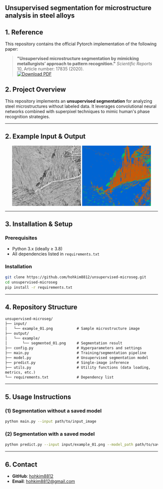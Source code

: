 
**Unsupervised segmentation for microstructure analysis in steel alloys**
---
## 1. Reference

This repository contains the official Pytorch implementation of the following paper:

> **"Unsupervised microstructure segmentation by mimicking metallurgists’ approach to pattern recognition."** *Scientific Reports* 10, Article number: 17835 (2020).  
> [![Download PDF](https://img.shields.io/badge/PDF-Download-green?logo=adobeacrobatreader)](https://www.nature.com/articles/s41598-020-74935-8.pdf)

## 2. Project Overview

This repository implements an **unsupervised segmentation** for analyzing steel microstructures without labeled data. It leverages convolutional neural networks combined with superpixel techniques to mimic human's phase recognition strategies.

---

## 2. Example Input & Output

<p align="center">
  <img src="input/example.jpg" width="45%" alt="Input microstructure image">
  <img src="output/example/240505_0.png" width="45%" alt="Unsupervised segmentation result">
</p>

---

## 3. Installation & Setup

### Prerequisites
- Python 3.x (ideally ≥ 3.8)
- All dependencies listed in `requirements.txt`

### Installation
```bash
git clone https://github.com/hohkim8812/unsupervised-microseg.git
cd unsupervised-microseg
pip install -r requirements.txt
```

---

## 4. Repository Structure

```
unsupervised-microseg/
├── input/
│   └── example_01.png           # Sample microstructure image
├── output/
│   └── example/
│       └── segmented_01.png     # Segmentation result
├── config.py                    # Hyperparameters and settings
├── main.py                      # Training/segmentation pipeline
├── model.py                     # Unsupervised segmentation model
├── predict.py                   # Single-image inference
├── utils.py                     # Utility functions (data loading, metrics, etc.)
└── requirements.txt             # Dependency list
```

---

## 5. Usage Instructions

### (1) Segmentation without a saved model
```bash
python main.py --input path/to/input_image
```

### (2) Segmentation with a saved model
```bash
python predict.py --input input/example_01.png --model_path path/to/saved_model.pth
```

---

## 6. Contact

- **GitHub**: [hohkim8812](https://github.com/hohkim8812)
- **Email**: hohkim8812@gmail.com 
